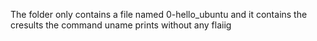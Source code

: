 The folder only contains a file named 0-hello_ubuntu and it contains the cresults the command uname prints without any flaiig
